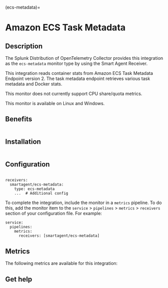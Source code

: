 (ecs-metadata)=

# Amazon ECS Task Metadata

<meta name="Description" content="Use this Splunk Observability Cloud integration to monitor ECS metadata. See benefits, install, configuration, and metrics">

## Description

The Splunk Distribution of OpenTelemetry Collector provides this integration as the `ecs-metadata` monitor type by using the Smart Agent Receiver.

This integration reads container stats from Amazon ECS Task Metadata Endpoint version 2. The task metadata endpoint retrieves various task metadata and Docker stats.

This monitor does not currently support CPU share/quota metrics.

This monitor is available on Linux and Windows.

## Benefits

```{include} /_includes/benefits.md
```

## Installation

```{include} /_includes/collector-installation.md
```

## Configuration

```{include} /_includes/configuration.md
```

```
receivers:
  smartagent/ecs-metadata:
    type: ecs-metadata
    ...  # Additional config
```

To complete the integration, include the monitor in a `metrics` pipeline. To do this, add the monitor item to the `service` > `pipelines` > `metrics` > `receivers` section of your configuration file. For example:

```
service:
  pipelines:
    metrics:
      receivers: [smartagent/ecs-metadata]
```

## Metrics

The following metrics are available for this integration:

<div class="metrics-yaml" url="https://raw.githubusercontent.com/signalfx/signalfx-agent/main/pkg/monitors/ecs/metadata.yaml"></div>

## Get help

```{include} /_includes/troubleshooting.md
```
